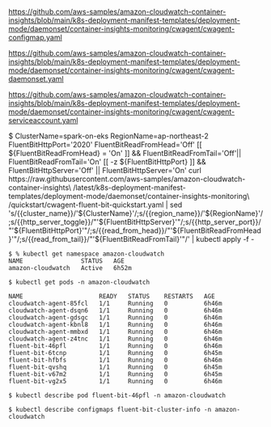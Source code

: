 

https://github.com/aws-samples/amazon-cloudwatch-container-insights/blob/main/k8s-deployment-manifest-templates/deployment-mode/daemonset/container-insights-monitoring/cwagent/cwagent-configmap.yaml

https://github.com/aws-samples/amazon-cloudwatch-container-insights/blob/main/k8s-deployment-manifest-templates/deployment-mode/daemonset/container-insights-monitoring/cwagent/cwagent-daemonset.yaml

https://github.com/aws-samples/amazon-cloudwatch-container-insights/blob/main/k8s-deployment-manifest-templates/deployment-mode/daemonset/container-insights-monitoring/cwagent/cwagent-serviceaccount.yaml





$ ClusterName=spark-on-eks
RegionName=ap-northeast-2
FluentBitHttpPort='2020'
FluentBitReadFromHead='Off'
[[ ${FluentBitReadFromHead} = 'On' ]] && FluentBitReadFromTail='Off'|| FluentBitReadFromTail='On'
[[ -z ${FluentBitHttpPort} ]] && FluentBitHttpServer='Off' || FluentBitHttpServer='On'
curl https://raw.githubusercontent.com/aws-samples/amazon-cloudwatch-container-insights\
/latest/k8s-deployment-manifest-templates/deployment-mode/daemonset/container-insights-monitoring\
/quickstart/cwagent-fluent-bit-quickstart.yaml | sed 's/{{cluster_name}}/'${ClusterName}'/;s/{{region_name}}/'${RegionName}'/;s/{{http_server_toggle}}/"'${FluentBitHttpServer}'"/;s/{{http_server_port}}/"'${FluentBitHttpPort}'"/;s/{{read_from_head}}/"'${FluentBitReadFromHead}'"/;s/{{read_from_tail}}/"'${FluentBitReadFromTail}'"/' | kubectl apply -f - 



```
$ % kubectl get namespace amazon-cloudwatch
NAME                STATUS   AGE
amazon-cloudwatch   Active   6h52m

$ kubectl get pods -n amazon-cloudwatch

NAME                     READY   STATUS    RESTARTS   AGE
cloudwatch-agent-85fcl   1/1     Running   0          6h46m
cloudwatch-agent-dsqn6   1/1     Running   0          6h46m
cloudwatch-agent-gdsgc   1/1     Running   0          6h46m
cloudwatch-agent-kbnl8   1/1     Running   0          6h46m
cloudwatch-agent-mmbxd   1/1     Running   0          6h46m
cloudwatch-agent-z4tnc   1/1     Running   0          6h46m
fluent-bit-46pfl         1/1     Running   0          6h46m
fluent-bit-6tcnp         1/1     Running   0          6h45m
fluent-bit-hfbfs         1/1     Running   0          6h46m
fluent-bit-qvshq         1/1     Running   0          6h45m
fluent-bit-v67m2         1/1     Running   0          6h45m
fluent-bit-vg2x5         1/1     Running   0          6h46m

$ kubectl describe pod fluent-bit-46pfl -n amazon-cloudwatch

$ kubectl describe configmaps fluent-bit-cluster-info -n amazon-cloudwatch

```
